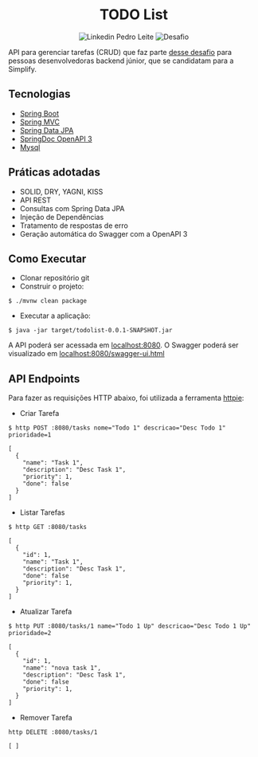 <h1 align="center">
  TODO List
</h1>

<p align="center">
 <img src="https://img.shields.io/static/v1?label=Linkedin&message=Pedro%20Leite&color=white&labelColor=blue"  alt="Linkedin Pedro Leite"/>
 <img src="https://img.shields.io/static/v1?label=Tipo&message=Desafio&color=blue&labelColor=white" alt="Desafio" />
</p>

API para gerenciar tarefas (CRUD) que faz parte [desse desafio](https://github.com/simplify-liferay/desafio-junior-backend-simplify) para pessoas desenvolvedoras backend júnior, que se candidatam para a Simplify.

## Tecnologias

- [Spring Boot](https://spring.io/projects/spring-boot)
- [Spring MVC](https://docs.spring.io/spring-framework/reference/web/webmvc.html)
- [Spring Data JPA](https://spring.io/projects/spring-data-jpa)
- [SpringDoc OpenAPI 3](https://springdoc.org/v2/#spring-webflux-support)
- [Mysql](https://dev.mysql.com/downloads/)

## Práticas adotadas

- SOLID, DRY, YAGNI, KISS
- API REST
- Consultas com Spring Data JPA
- Injeção de Dependências
- Tratamento de respostas de erro
- Geração automática do Swagger com a OpenAPI 3

## Como Executar

- Clonar repositório git
- Construir o projeto:
```
$ ./mvnw clean package
```
- Executar a aplicação:
```
$ java -jar target/todolist-0.0.1-SNAPSHOT.jar
```

A API poderá ser acessada em [localhost:8080](http://localhost:8080).
O Swagger poderá ser visualizado em [localhost:8080/swagger-ui.html](http://localhost:8080/swagger-ui.html)

## API Endpoints

Para fazer as requisições HTTP abaixo, foi utilizada a ferramenta [httpie](https://httpie.io):

- Criar Tarefa
```
$ http POST :8080/tasks nome="Todo 1" descricao="Desc Todo 1" prioridade=1

[
  {
    "name": "Task 1",
    "description": "Desc Task 1",
    "priority": 1,
    "done": false
  }
]
```

- Listar Tarefas
```
$ http GET :8080/tasks

[
  {
    "id": 1,
    "name": "Task 1",
    "description": "Desc Task 1",
    "done": false
    "priority": 1,
  }
]
```

- Atualizar Tarefa
```
$ http PUT :8080/tasks/1 name="Todo 1 Up" descricao="Desc Todo 1 Up" prioridade=2

[
  {
    "id": 1,
    "name": "nova task 1",
    "description": "Desc Task 1",
    "done": false
    "priority": 1,
  }
]
```

- Remover Tarefa
```
http DELETE :8080/tasks/1

[ ]
```